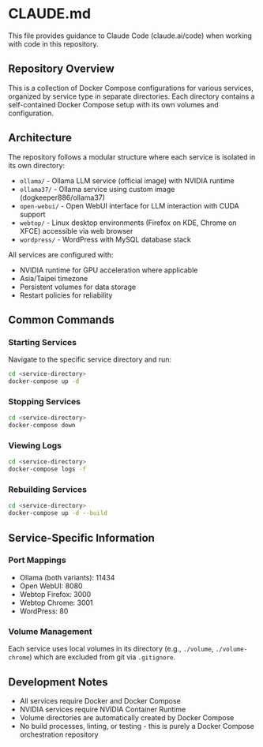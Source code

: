 # CLAUDE.md

This file provides guidance to Claude Code (claude.ai/code) when working with code in this repository.

## Repository Overview

This is a collection of Docker Compose configurations for various services, organized by service type in separate directories. Each directory contains a self-contained Docker Compose setup with its own volumes and configuration.

## Architecture

The repository follows a modular structure where each service is isolated in its own directory:

- `ollama/` - Ollama LLM service (official image) with NVIDIA runtime
- `ollama37/` - Ollama service using custom image (dogkeeper886/ollama37)
- `open-webui/` - Open WebUI interface for LLM interaction with CUDA support
- `webtop/` - Linux desktop environments (Firefox on KDE, Chrome on XFCE) accessible via web browser
- `wordpress/` - WordPress with MySQL database stack

All services are configured with:
- NVIDIA runtime for GPU acceleration where applicable
- Asia/Taipei timezone
- Persistent volumes for data storage
- Restart policies for reliability

## Common Commands

### Starting Services
Navigate to the specific service directory and run:
```bash
cd <service-directory>
docker-compose up -d
```

### Stopping Services
```bash
cd <service-directory>
docker-compose down
```

### Viewing Logs
```bash
cd <service-directory>
docker-compose logs -f
```

### Rebuilding Services
```bash
cd <service-directory>
docker-compose up -d --build
```

## Service-Specific Information

### Port Mappings
- Ollama (both variants): 11434
- Open WebUI: 8080
- Webtop Firefox: 3000
- Webtop Chrome: 3001
- WordPress: 80

### Volume Management
Each service uses local volumes in its directory (e.g., `./volume`, `./volume-chrome`) which are excluded from git via `.gitignore`.

## Development Notes

- All services require Docker and Docker Compose
- NVIDIA services require NVIDIA Container Runtime
- Volume directories are automatically created by Docker Compose
- No build processes, linting, or testing - this is purely a Docker Compose orchestration repository